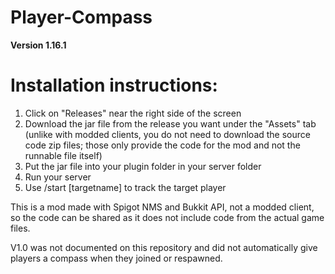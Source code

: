 # Player-Compass

**Version 1.16.1**

# Installation instructions:

1. Click on "Releases" near the right side of the screen
2. Download the jar file from the release you want under the "Assets" tab (unlike with modded clients, you do not need to download the source code zip files; those only provide the code for the mod and not the runnable file itself)
3. Put the jar file into your plugin folder in your server folder
4. Run your server
5. Use /start [targetname] to track the target player

This is a mod made with Spigot NMS and Bukkit API, not a modded client, so the code can be shared as it does not include code from the actual game files.

V1.0 was not documented on this repository and did not automatically give players a compass when they joined or respawned.
